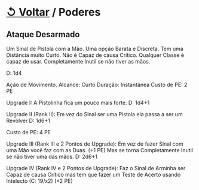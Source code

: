 # [↺ Voltar](../Poderes.md) / Poderes

## Ataque Desarmado

Um Sinal de Pistola com a Mão.
Uma opção Barata e Discreta.
Tem uma Distância muito Curto.
Não é Capaz de causa Crítico.
Qualquer Classe é capaz de usar.
Completamente Inutil se não tiver as mãos.

D: 1d4

Ação de Movimento.
Alcance: Curto
Duração: Instantânea
Custo de PE: 2 PE

Upgrade I:
A Pistolinha fica um pouco mais forte.
D: 1d4+1

Upgrade II (Rank II):
Em vez do Sinal ser uma Pistola ela passa a ser um Revólver
D: 1d6+1

Custo de PE: 4 PE

Upgrade III (Rank III e 2 Pontos de Upgrade):
Em vez de fazer Sinal com uma Mão você faz com as Duas. (+1 PE)
Mas se torna Completamente Inutil se não tiver uma das mãos.
D: 2d6+1

Upgrade IV (Rank IV e 2 Pontos de Upgrade):
Faz o Sinal de Arminha ser Capaz de causa Crítico mas tem que fazer um Teste de Acerto usando Intelecto (C: 19/x2) (+2 PE)
